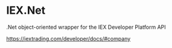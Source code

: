 # IEX.Net
.Net object-oriented wrapper for the IEX Developer Platform API

https://iextrading.com/developer/docs/#company